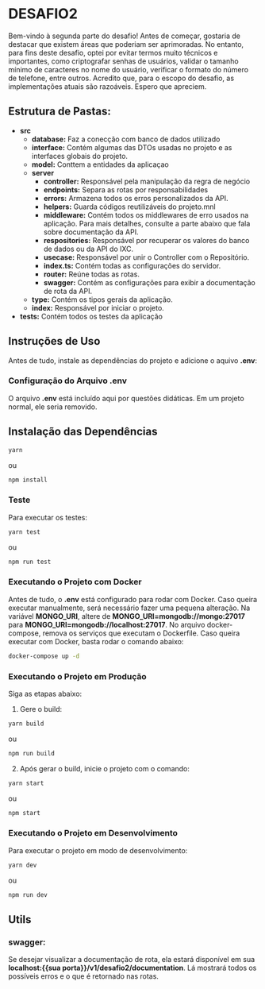 # DESAFIO2

Bem-vindo à segunda parte do desafio! Antes de começar, gostaria de destacar que existem áreas que poderiam ser aprimoradas. No entanto, para fins deste desafio, optei por evitar termos muito técnicos e importantes, como criptografar senhas de usuários, validar o tamanho mínimo de caracteres no nome do usuário, verificar o formato do número de telefone, entre outros. Acredito que, para o escopo do desafio, as implementações atuais são razoáveis. Espero que apreciem.

## Estrutura de Pastas:

- **src**
  - **database:** Faz a conecção com banco de dados utilizado
  - **interface:** Contém algumas das DTOs usadas no projeto e as interfaces globais do projeto.
  - **model:** Conttem a entidades da aplicaçao
  - **server**
    - **controller:** Responsável pela manipulação da regra de negócio
    - **endpoints:** Separa as rotas por responsabilidades
    - **errors:** Armazena todos os erros personalizados da API.
    - **helpers:** Guarda códigos reutilizáveis do projeto.mnl
    - **middleware:** Contém todos os middlewares de erro usados na aplicação. Para mais detalhes, consulte a parte abaixo que fala sobre documentação da API.
    - **respositories:** Responsável por recuperar os valores do banco de dados ou da API do IXC.
    - **usecase:** Responsável por unir o Controller com o Repositório.
    - **index.ts:** Contém todas as configurações do servidor.
    - **router:** Reúne todas as rotas.
    - **swagger:** Contém as configurações para exibir a documentação de rota da API.
  - **type:** Contém os tipos gerais da aplicação.
  - **index:** Responsável por iniciar o projeto.
- **tests:** Contém todos os testes da aplicação

## Instruções de Uso

Antes de tudo, instale as dependências do projeto e adicione o aquivo **.env**:

### Configuração do Arquivo **.env**

O arquivo **.env** está incluído aqui por questões didáticas. Em um projeto normal, ele seria removido.

## Instalação das Dependências

```bash
yarn
```

ou

```bash
npm install
```

### Teste

Para executar os testes:

```bash
yarn test
```

ou

```bash
npm run test
```

### Executando o Projeto com Docker

Antes de tudo, o **.env** está configurado para rodar com Docker. Caso queira executar manualmente, será necessário fazer uma pequena alteração. Na variável **MONGO_URI**, altere de **MONGO_URI=mongodb://mongo:27017** para **MONGO_URI=mongodb://localhost:27017**. No arquivo docker-compose, remova os serviços que executam o Dockerfile. Caso queira executar com Docker, basta rodar o comando abaixo:

```bash
docker-compose up -d
```

### Executando o Projeto em Produção

Siga as etapas abaixo:

1. Gere o build:

```bash
yarn build
```

ou

```bash
npm run build
```

2. Após gerar o build, inicie o projeto com o comando:

```bash
yarn start
```

ou

```bash
npm start
```

### Executando o Projeto em Desenvolvimento

Para executar o projeto em modo de desenvolvimento:

```bash
yarn dev
```

ou

```bash
npm run dev
```

## Utils

### **swagger:**

Se desejar visualizar a documentação de rota, ela estará disponível em sua **localhost:{{sua porta}}/v1/desafio2/documentation**. Lá mostrará todos os possíveis erros e o que é retornado nas rotas.

